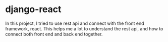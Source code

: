 # django-react
In this project, I tried to use rest api and connect with the front end framework, react. This helps me a lot to understand the rest api, and how to connect both front end and back end together.
